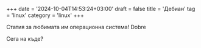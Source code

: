 +++
date = '2024-10-04T14:53:24+03:00'
draft = false
title = 'Дебиан'
tag = 'linux'
category = 'linux'
+++

Статия за любимата им операционна система!
Dobre 

Сега на къде?